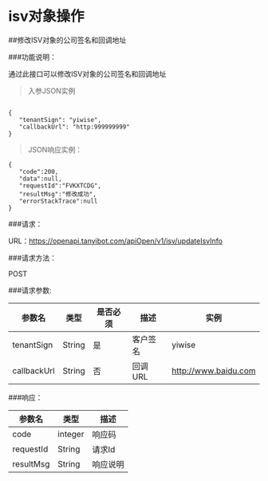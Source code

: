 # isv对象操作

##修改ISV对象的公司签名和回调地址
 
###功能说明：
 
 通过此接口可以修改ISV对象的公司签名和回调地址
 
 >入参JSON实例
 
 ```
 
{
    "tenantSign": "yiwise",
    "callbackUrl": "http:999999999"
}
 
 ```
 
 >JSON响应实例：
 
 ```
 {
    "code":200,
    "data":null,
    "requestId":"FVKXTCDG",
    "resultMsg":"修改成功",
    "errorStackTrace":null
 }
 ```
 
###请求：
 
 URL：https://openapi.tanyibot.com/apiOpen/v1/isv/updateIsvInfo
 
###请求方法：
 
 POST
 
 
###请求参数:
 
 参数名 | 类型 | 是否必须 | 描述 | 实例 
 --------- | ------- |------- | ------ |----------
  tenantSign| String| 是 |客户签名| yiwise |
  callbackUrl| String| 否 | 回调URL| http://www.baidu.com |
  
  
###响应：
 
 参数名 | 类型 | 描述 
 --------- | ------- |------
  code|integer | 响应码 |
  requestId| String | 请求Id |
  resultMsg| String | 响应说明 |
